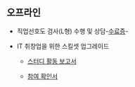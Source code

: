 ## 오프라인

   * 직업선호도 검사(L형) 수행 및 상담-[수료증](./offline1.jpg)-

   * IT 취창업을 위한 스킬셋 업그레이드
       * [스터디 활동 보고서](./offline2_1.pdf)

       * [참여 확인서](./offline2_1.pdf)
